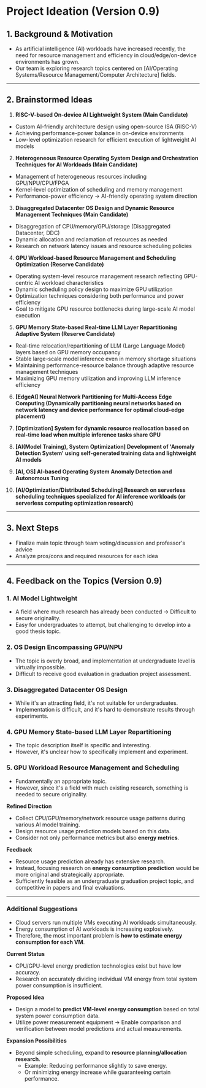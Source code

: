 # Project Ideation (Version 0.9)

## 1. Background & Motivation
- As artificial intelligence (AI) workloads have increased recently, the need for resource management and efficiency in cloud/edge/on-device environments has grown.
- Our team is exploring research topics centered on [AI/Operating Systems/Resource Management/Computer Architecture] fields.
---

## 2. Brainstormed Ideas
1. **RISC-V-based On-device AI Lightweight System (Main Candidate)**
  - Custom AI-friendly architecture design using open-source ISA (RISC-V)
  - Achieving performance-power balance in on-device environments
  - Low-level optimization research for efficient execution of lightweight AI models

    
2. **Heterogeneous Resource Operating System Design and Orchestration Techniques for AI Workloads (Main Candidate)**
  - Management of heterogeneous resources including GPU/NPU/CPU/FPGA
  - Kernel-level optimization of scheduling and memory management
  - Performance-power efficiency → AI-friendly operating system direction


3. **Disaggregated Datacenter OS Design and Dynamic Resource Management Techniques (Main Candidate)**
  - Disaggregation of CPU/memory/GPU/storage (Disaggregated Datacenter, DDC)
  - Dynamic allocation and reclamation of resources as needed
  - Research on network latency issues and resource scheduling policies


4. **GPU Workload-based Resource Management and Scheduling Optimization (Reserve Candidate)**
  - Operating system-level resource management research reflecting GPU-centric AI workload characteristics
  - Dynamic scheduling policy design to maximize GPU utilization
  - Optimization techniques considering both performance and power efficiency
  - Goal to mitigate GPU resource bottlenecks during large-scale AI model execution


5. **GPU Memory State-based Real-time LLM Layer Repartitioning Adaptive System (Reserve Candidate)**
  - Real-time relocation/repartitioning of LLM (Large Language Model) layers based on GPU memory occupancy
  - Stable large-scale model inference even in memory shortage situations
  - Maintaining performance-resource balance through adaptive resource management techniques
  - Maximizing GPU memory utilization and improving LLM inference efficiency


6. **[EdgeAI] Neural Network Partitioning for Multi-Access Edge Computing (Dynamically partitioning neural networks based on network latency and device performance for optimal cloud-edge placement)**


7. **[Optimization] System for dynamic resource reallocation based on real-time load when multiple inference tasks share GPU**


8. **[AI(Model Training), System Optimization] Development of 'Anomaly Detection System' using self-generated training data and lightweight AI models**


9. **[AI, OS] AI-based Operating System Anomaly Detection and Autonomous Tuning**


10. **[AI/Optimization/Distributed Scheduling] Research on serverless scheduling techniques specialized for AI inference workloads (or serverless computing optimization research)**
---

## 3. Next Steps
- Finalize main topic through team voting/discussion and professor's advice
- Analyze pros/cons and required resources for each idea
---

## 4. Feedback on the Topics (Version 0.9)
### 1. AI Model Lightweight
- A field where much research has already been conducted → Difficult to secure originality.
- Easy for undergraduates to attempt, but challenging to develop into a good thesis topic.


### 2. OS Design Encompassing GPU/NPU
- The topic is overly broad, and implementation at undergraduate level is virtually impossible.
- Difficult to receive good evaluation in graduation project assessment.


### 3. Disaggregated Datacenter OS Design
- While it's an attracting field, it's not suitable for undergraduates.
- Implementation is difficult, and it's hard to demonstrate results through experiments.


### 4. GPU Memory State-based LLM Layer Repartitioning
- The topic description itself is specific and interesting.
- However, it's unclear how to specifically implement and experiment.


### 5. GPU Workload Resource Management and Scheduling
- Fundamentally an appropriate topic.
- However, since it's a field with much existing research, something is needed to secure originality.

**Refined Direction**  
- Collect CPU/GPU/memory/network resource usage patterns during various AI model training.  
- Design resource usage prediction models based on this data.  
- Consider not only performance metrics but also **energy metrics**.  

**Feedback**  
- Resource usage prediction already has extensive research.  
- Instead, focusing research on **energy consumption prediction** would be more original and strategically appropriate.  
- Sufficiently feasible as an undergraduate graduation project topic, and competitive in papers and final evaluations.

---

### Additional Suggestions
- Cloud servers run multiple VMs executing AI workloads simultaneously.  
- Energy consumption of AI workloads is increasing explosively.  
- Therefore, the most important problem is **how to estimate energy consumption for each VM**.  

**Current Status**  
- CPU/GPU-level energy prediction technologies exist but have low accuracy.  
- Research on accurately dividing individual VM energy from total system power consumption is insufficient.  

**Proposed Idea**  
- Design a model to **predict VM-level energy consumption** based on total system power consumption data.  
- Utilize power measurement equipment → Enable comparison and verification between model predictions and actual measurements.  

**Expansion Possibilities**  
- Beyond simple scheduling, expand to **resource planning/allocation research**.  
  - Example: Reducing performance slightly to save energy.  
  - Or minimizing energy increase while guaranteeing certain performance.